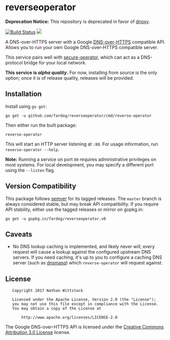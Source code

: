 # reverseoperator

**Deprecation Notice:** This repository is deprecated in favor of [dnoxy][].

[dnoxy]: https://github.com/fardog/dnoxy

[![Build Status](https://travis-ci.org/fardog/reverseoperator.svg?branch=master)](https://travis-ci.org/fardog/reverseoperator)
[![](https://godoc.org/github.com/fardog/reverseoperator?status.svg)](https://godoc.org/github.com/fardog/reverseoperator)

A DNS-over-HTTPS server with a Google [DNS-over-HTTPS][dnsoverhttps] compatible
API. Allows you to run your own Google DNS-over-HTTPS compatible server.

This service pairs well with [secure-operator][], which can act as a
DNS-protocol bridge for your local network.

**This service is *alpha quality*.** For now, installing from source is the
only option; once it is of release quality, releases will be provided.

## Installation

Install using `go get`:

```
go get -u github.com/fardog/reverseoperator/cmd/reverse-operator
```

Then either run the built package:

```
reverse-operator
```

This will start an HTTP server listening at `:80`. For usage information, run
`reverse-operator --help`.

**Note:** Running a service on port `80` requires administrative privileges on
most systems. For local development, you may specify a different port using the
`--listen` flag.

## Version Compatibility

This package follows [semver][] for its tagged releases. The `master` branch is
always considered stable, but may break API compatibility. If you require API
stability, either use the tagged releases or mirror on gopkg.in:

```
go get -u gopkg.in/fardog/reverseoperator.v0
```

## Caveats

* No DNS lookup caching is implemented, and likely never will; every request
  will cause a lookup against the configured upstream DNS servers. If you need
  caching, it's up to you to configure a caching DNS server (such as
  [dnsmasq][]) which `reverse-operator` will request against.

## License

```
   Copyright 2017 Nathan Wittstock

   Licensed under the Apache License, Version 2.0 (the "License");
   you may not use this file except in compliance with the License.
   You may obtain a copy of the License at

       http://www.apache.org/licenses/LICENSE-2.0
```

The Google DNS-over-HTTPS API is licensed under the
[Creative Commons Attribution 3.0 License][cc-by-3.0] license.

[dnsoverhttps]: https://developers.google.com/speed/public-dns/docs/dns-over-https
[cc-by-3.0]: http://creativecommons.org/licenses/by/3.0/
[secure-operator]: https://github.com/fardog/secureoperator
[dnsmasq]: http://www.thekelleys.org.uk/dnsmasq/doc.html
[semver]: https://semver.org/
